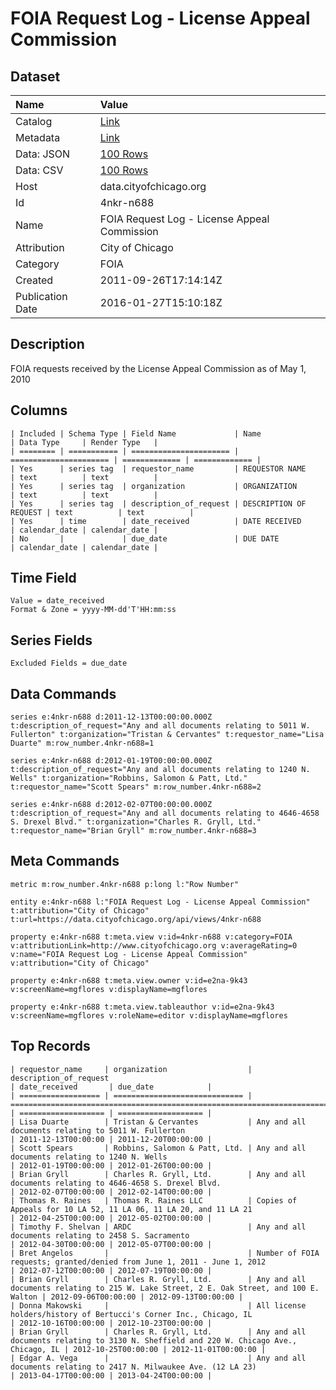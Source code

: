 # FOIA Request Log - License Appeal Commission

## Dataset

| Name | Value |
| :--- | :---- |
| Catalog | [Link](https://catalog.data.gov/dataset/foia-request-log-license-appeal-commission-2e221) |
| Metadata | [Link](https://data.cityofchicago.org/api/views/4nkr-n688) |
| Data: JSON | [100 Rows](https://data.cityofchicago.org/api/views/4nkr-n688/rows.json?max_rows=100) |
| Data: CSV | [100 Rows](https://data.cityofchicago.org/api/views/4nkr-n688/rows.csv?max_rows=100) |
| Host | data.cityofchicago.org |
| Id | 4nkr-n688 |
| Name | FOIA Request Log - License Appeal Commission |
| Attribution | City of Chicago |
| Category | FOIA |
| Created | 2011-09-26T17:14:14Z |
| Publication Date | 2016-01-27T15:10:18Z |

## Description

FOIA requests received by the License Appeal Commission as of May 1, 2010

## Columns

```ls
| Included | Schema Type | Field Name             | Name                   | Data Type     | Render Type   |
| ======== | =========== | ====================== | ====================== | ============= | ============= |
| Yes      | series tag  | requestor_name         | REQUESTOR NAME         | text          | text          |
| Yes      | series tag  | organization           | ORGANIZATION           | text          | text          |
| Yes      | series tag  | description_of_request | DESCRIPTION OF REQUEST | text          | text          |
| Yes      | time        | date_received          | DATE RECEIVED          | calendar_date | calendar_date |
| No       |             | due_date               | DUE DATE               | calendar_date | calendar_date |
```

## Time Field

```ls
Value = date_received
Format & Zone = yyyy-MM-dd'T'HH:mm:ss
```

## Series Fields

```ls
Excluded Fields = due_date
```

## Data Commands

```ls
series e:4nkr-n688 d:2011-12-13T00:00:00.000Z t:description_of_request="Any and all documents relating to 5011 W. Fullerton" t:organization="Tristan & Cervantes" t:requestor_name="Lisa Duarte" m:row_number.4nkr-n688=1

series e:4nkr-n688 d:2012-01-19T00:00:00.000Z t:description_of_request="Any and all documents relating to 1240 N. Wells" t:organization="Robbins, Salomon & Patt, Ltd." t:requestor_name="Scott Spears" m:row_number.4nkr-n688=2

series e:4nkr-n688 d:2012-02-07T00:00:00.000Z t:description_of_request="Any and all documents relating to 4646-4658 S. Drexel Blvd." t:organization="Charles R. Gryll, Ltd." t:requestor_name="Brian Gryll" m:row_number.4nkr-n688=3
```

## Meta Commands

```ls
metric m:row_number.4nkr-n688 p:long l:"Row Number"

entity e:4nkr-n688 l:"FOIA Request Log - License Appeal Commission" t:attribution="City of Chicago" t:url=https://data.cityofchicago.org/api/views/4nkr-n688

property e:4nkr-n688 t:meta.view v:id=4nkr-n688 v:category=FOIA v:attributionLink=http://www.cityofchicago.org v:averageRating=0 v:name="FOIA Request Log - License Appeal Commission" v:attribution="City of Chicago"

property e:4nkr-n688 t:meta.view.owner v:id=e2na-9k43 v:screenName=mgflores v:displayName=mgflores

property e:4nkr-n688 t:meta.view.tableauthor v:id=e2na-9k43 v:screenName=mgflores v:roleName=editor v:displayName=mgflores
```

## Top Records

```ls
| requestor_name     | organization                  | description_of_request                                                                   | date_received       | due_date            | 
| ================== | ============================= | ======================================================================================== | =================== | =================== | 
| Lisa Duarte        | Tristan & Cervantes           | Any and all documents relating to 5011 W. Fullerton                                      | 2011-12-13T00:00:00 | 2011-12-20T00:00:00 | 
| Scott Spears       | Robbins, Salomon & Patt, Ltd. | Any and all documents relating to 1240 N. Wells                                          | 2012-01-19T00:00:00 | 2012-01-26T00:00:00 | 
| Brian Gryll        | Charles R. Gryll, Ltd.        | Any and all documents relating to 4646-4658 S. Drexel Blvd.                              | 2012-02-07T00:00:00 | 2012-02-14T00:00:00 | 
| Thomas R. Raines   | Thomas R. Raines LLC          | Copies of Appeals for 10 LA 52, 11 LA 06, 11 LA 20, and 11 LA 21                         | 2012-04-25T00:00:00 | 2012-05-02T00:00:00 | 
| Timothy F. Shelvan | ARDC                          | Any and all documents relating to 2458 S. Sacramento                                     | 2012-04-30T00:00:00 | 2012-05-07T00:00:00 | 
| Bret Angelos       |                               | Number of FOIA requests; granted/denied from June 1, 2011 - June 1, 2012                 | 2012-07-12T00:00:00 | 2012-07-19T00:00:00 | 
| Brian Gryll        | Charles R. Gryll, Ltd.        | Any and all documents relating to 215 W. Lake Street, 2 E. Oak Street, and 100 E. Walton | 2012-09-06T00:00:00 | 2012-09-13T00:00:00 | 
| Donna Makowski     |                               | All license holders/history of Bertucci's Corner Inc., Chicago, IL                       | 2012-10-16T00:00:00 | 2012-10-23T00:00:00 | 
| Brian Gryll        | Charles R. Gryll, Ltd.        | Any and all documents relating to 3130 N. Sheffield and 220 W. Chicago Ave., Chicago, IL | 2012-10-25T00:00:00 | 2012-11-01T00:00:00 | 
| Edgar A. Vega      |                               | Any and all documents relating to 2417 N. Milwaukee Ave. (12 LA 23)                      | 2013-04-17T00:00:00 | 2013-04-24T00:00:00 | 
```